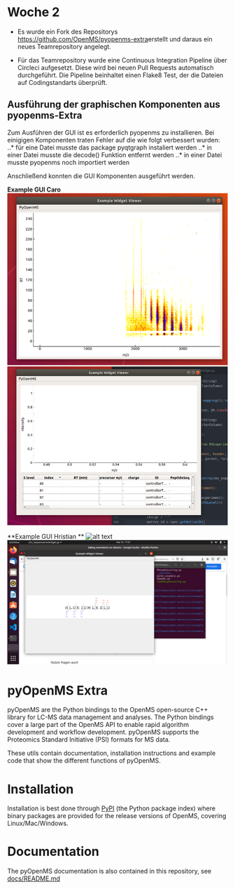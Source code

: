 # Woche 2

* Es wurde ein Fork des Repositorys ​ https://github.com/OpenMS/pyopenms-extra​ erstellt und daraus ein neues Teamrepository angelegt.

* Für das Teamrepository wurde eine Continuous Integration Pipeline über Circleci aufgesetzt. Diese wird bei neuen Pull Requests automatisch durchgeführt. Die Pipeline beinhaltet einen Flake8 Test, der die Dateien auf Codingstandarts überprüft.

## Ausführung der graphischen Komponenten aus pyopenms-Extra

Zum Ausführen der GUI ist es erforderlich pyopenms zu installieren. Bei einigigen Komponenten traten Fehler auf die wie folgt verbessert wurden:
..* für eine Datei musste das package pyqtgraph instaliert werden
..* in einer Datei musste die decode() Funktion entfernt werden
..* in einer Datei musste pyopenms noch importiert werden

Anschließend konnten die GUI Komponenten ausgeführt werden.

**Example GUI Caro**
![alt text](Screenshots/ExampleWidgetViewer.png)
![alt text](Screenshots/ExampleWidgetViewer2.png)


**Example GUI Hristian **
![alt text](Screenshots/Exampl3.png)
![alt text](Screenshots/Example4.png)





pyOpenMS Extra
=============

pyOpenMS are the Python bindings to the OpenMS open-source C++ library for
LC-MS data management and analyses. The Python bindings cover a large part of
the OpenMS API to enable rapid algorithm development and workflow development.
pyOpenMS supports the Proteomics Standard Initiative (PSI) formats for MS data.

These utils contain documentation, installation instructions and example code
that show the different functions of pyOpenMS.

Installation
=============

Installation is best done through [PyPI](https://pypi.python.org/pypi/pyopenms)
(the Python package index) where binary packages are provided for the release
versions of OpenMS, covering Linux/Mac/Windows.

Documentation
=============
The pyOpenMS documentation is also contained in this repository, see [docs/README.md](docs/README.md)
